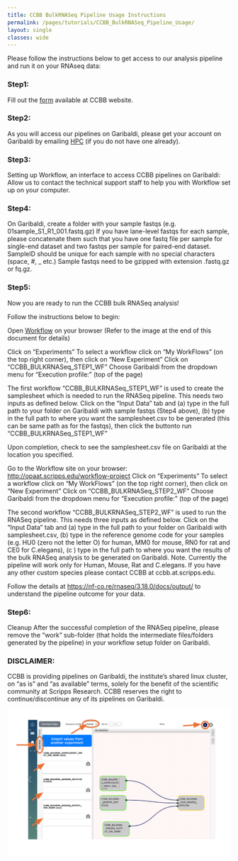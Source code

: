 ```yaml
---
title: CCBB BulkRNASeq Pipeline Usage Instructions
permalink: /pages/tutorials/CCBB_BulkRNASeq_Pipeline_Usage/
layout: single
classes: wide
---
```

Please follow the instructions below to get access to our analysis pipeline and run it on your RNAseq data:  

### Step1: 
Fill out the [form](https://scrippsccbb.github.io/CCBBwebsite/pages/RNASeq_pipeline_access/) available at  CCBB website.  

### Step2: 
As you will access our pipelines on Garibaldi, please get your account on Garibaldi by emailing [HPC](hpc@scripps.edu) (if you do not have one already).

### Step3:
Setting up Workflow, an interface to access CCBB pipelines on Garibaldi:
Allow us to contact the technical support staff to help you with Workflow set up on your computer. 

### Step4: 
On Garibaldi, create a folder with your sample fastqs (e.g. 01sample_S1_R1_001.fastq.gz)
If you have lane-level fastqs for each sample, please concatenate them such that you have one fastq file per sample for single-end dataset and two fastqs per sample for paired-end dataset.
SampleID should be unique for each sample with no special characters (space, #, _ etc.)
Sample fastqs need to be gzipped with extension .fastq.gz or fq.gz. 
	
### Step5: 
Now you are ready to run the CCBB bulk RNASeq analysis!

Follow the instructions below to begin:

Open [Workflow](http://opaat.scripps.edu/workflow-project) on your browser
(Refer to the image at the end of this document for details)

Click on “Experiments”
To select a workflow click on “My WorkFlows” (on the top right corner), then click on “New Experiment”
Click on  “CCBB_BULKRNASeq_STEP1_WF”
Choose Garibaldi from the dropdown menu for “Execution profile:” (top of the page)

The first workflow “CCBB_BULKRNASeq_STEP1_WF” is used to create the samplesheet which is needed to run the RNASeq pipeline. This needs two inputs as defined below.
Click on the “Input Data” tab and (a) type in the full path to your folder on Garibaldi with sample fastqs (Step4 above), (b) type in the full path to where you want the samplesheet.csv to be generated (this can be same path as for the fastqs), then click the buttonto run “CCBB_BULKRNASeq_STEP1_WF”

Upon completion, check to see the samplesheet.csv file on Garibaldi at the location you specified.

Go to the Workflow site on your browser:  http://opaat.scripps.edu/workflow-project 
Click on “Experiments”
To select a workflow click on “My WorkFlows” (on the top right corner), then click on “New Experiment”
Click on  “CCBB_BULKRNASeq_STEP2_WF”
Choose Garibaldi from the dropdown menu for “Execution profile:” (top of the page)

The second workflow “CCBB_BULKRNASeq_STEP2_WF” is used to run the RNASeq pipeline. This needs three inputs as defined below.
Click on the “Input Data” tab and (a) type in the full path to your folder on Garibaldi with samplesheet.csv, (b) type in the reference genome code for your samples (e.g. HU0 (zero not the letter O) for human, MM0 for mouse, RN0 for rat and CE0 for C.elegans), (c ) type in the full path to where you want the results of the bulk RNASeq analysis to be generated on Garibaldi.
Note. Currently the pipeline will work only for Human, Mouse, Rat and C.elegans.
If you have any other custom species please contact CCBB at ccbb.at.scripps.edu.

Follow the details at https://nf-co.re/rnaseq/3.18.0/docs/output/ to understand the pipeline outcome for your data.

### Step6: 
Cleanup
After the successful completion of the RNASeq pipeline, please remove the “work” sub-folder (that holds the intermediate files/folders generated by the pipeline) in your workflow setup folder on Garibaldi. 

### DISCLAIMER: 
CCBB is providing pipelines on Garibaldi, the institute’s shared linux cluster, on “as is” and “as available” terms, solely for the benefit of the scientific community at Scripps Research. CCBB reserves the right to continue/discontinue any of its pipelines on Garibaldi.

![CCBB BULKRNASEQ PIPELINE WF](../assets/images/CCBB_BULKRNASEQ_PIPELINE_WF.png)

